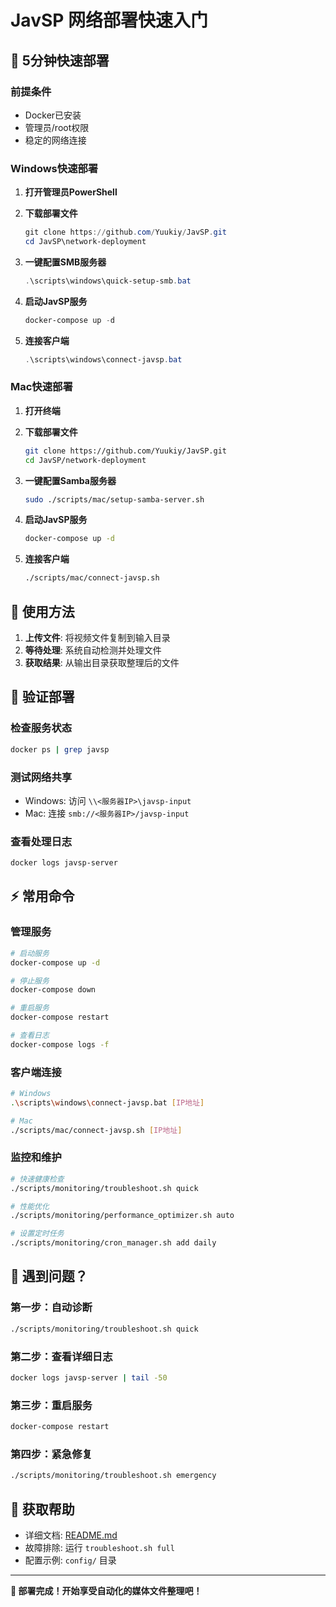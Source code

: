 # JavSP 网络部署快速入门

## 🎯 5分钟快速部署

### 前提条件
- Docker已安装
- 管理员/root权限
- 稳定的网络连接

### Windows快速部署

1. **打开管理员PowerShell**

2. **下载部署文件**
   ```powershell
   git clone https://github.com/Yuukiy/JavSP.git
   cd JavSP\network-deployment
   ```

3. **一键配置SMB服务器**
   ```powershell
   .\scripts\windows\quick-setup-smb.bat
   ```
   
4. **启动JavSP服务**
   ```powershell
   docker-compose up -d
   ```

5. **连接客户端**
   ```powershell
   .\scripts\windows\connect-javsp.bat
   ```

### Mac快速部署

1. **打开终端**

2. **下载部署文件**
   ```bash
   git clone https://github.com/Yuukiy/JavSP.git
   cd JavSP/network-deployment
   ```

3. **一键配置Samba服务器**
   ```bash
   sudo ./scripts/mac/setup-samba-server.sh
   ```

4. **启动JavSP服务**
   ```bash
   docker-compose up -d
   ```

5. **连接客户端**
   ```bash
   ./scripts/mac/connect-javsp.sh
   ```

## 📁 使用方法

1. **上传文件**: 将视频文件复制到输入目录
2. **等待处理**: 系统自动检测并处理文件
3. **获取结果**: 从输出目录获取整理后的文件

## 🔧 验证部署

### 检查服务状态
```bash
docker ps | grep javsp
```

### 测试网络共享
- Windows: 访问 `\\<服务器IP>\javsp-input`
- Mac: 连接 `smb://<服务器IP>/javsp-input`

### 查看处理日志
```bash
docker logs javsp-server
```

## ⚡ 常用命令

### 管理服务
```bash
# 启动服务
docker-compose up -d

# 停止服务  
docker-compose down

# 重启服务
docker-compose restart

# 查看日志
docker-compose logs -f
```

### 客户端连接
```bash
# Windows
.\scripts\windows\connect-javsp.bat [IP地址]

# Mac  
./scripts/mac/connect-javsp.sh [IP地址]
```

### 监控和维护
```bash
# 快速健康检查
./scripts/monitoring/troubleshoot.sh quick

# 性能优化
./scripts/monitoring/performance_optimizer.sh auto

# 设置定时任务
./scripts/monitoring/cron_manager.sh add daily
```

## 🚨 遇到问题？

### 第一步：自动诊断
```bash
./scripts/monitoring/troubleshoot.sh quick
```

### 第二步：查看详细日志
```bash
docker logs javsp-server | tail -50
```

### 第三步：重启服务
```bash
docker-compose restart
```

### 第四步：紧急修复
```bash
./scripts/monitoring/troubleshoot.sh emergency
```

## 🔗 获取帮助

- 详细文档: [README.md](README.md)
- 故障排除: 运行 `troubleshoot.sh full`
- 配置示例: `config/` 目录

---

**🎉 部署完成！开始享受自动化的媒体文件整理吧！**